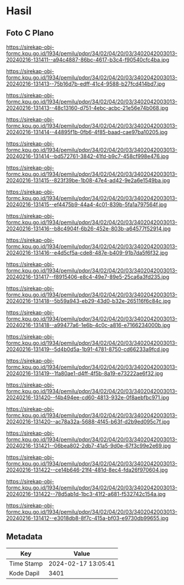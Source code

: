 # Hasil

## Foto C Plano

https://sirekap-obj-formc.kpu.go.id/1934/pemilu/pdpr/34/02/04/20/03/3402042003013-20240216-131411--a94c4887-86bc-4617-b3c4-f90540cfc4ba.jpg

https://sirekap-obj-formc.kpu.go.id/1934/pemilu/pdpr/34/02/04/20/03/3402042003013-20240216-131413--75b16d7b-edff-41c4-9588-b27fcd414bd7.jpg

https://sirekap-obj-formc.kpu.go.id/1934/pemilu/pdpr/34/02/04/20/03/3402042003013-20240216-131413--48c13160-d751-4ebc-acbc-21e56e74b068.jpg

https://sirekap-obj-formc.kpu.go.id/1934/pemilu/pdpr/34/02/04/20/03/3402042003013-20240216-131414--44895f1b-0fb6-4f85-baad-cae97ba10205.jpg

https://sirekap-obj-formc.kpu.go.id/1934/pemilu/pdpr/34/02/04/20/03/3402042003013-20240216-131414--bd572761-3842-41fd-b9c7-458cf998e476.jpg

https://sirekap-obj-formc.kpu.go.id/1934/pemilu/pdpr/34/02/04/20/03/3402042003013-20240216-131415--823f39be-1b08-47e4-ad42-9e2a6e1549ba.jpg

https://sirekap-obj-formc.kpu.go.id/1934/pemilu/pdpr/34/02/04/20/03/3402042003013-20240216-131415--ef4475b9-44a4-4c01-839b-5fa1a797564f.jpg

https://sirekap-obj-formc.kpu.go.id/1934/pemilu/pdpr/34/02/04/20/03/3402042003013-20240216-131416--b8c4904f-6b26-452e-803b-a64577f52914.jpg

https://sirekap-obj-formc.kpu.go.id/1934/pemilu/pdpr/34/02/04/20/03/3402042003013-20240216-131416--e4d5cf5a-cde8-487e-b409-91b7da5f6f32.jpg

https://sirekap-obj-formc.kpu.go.id/1934/pemilu/pdpr/34/02/04/20/03/3402042003013-20240216-131417--f8915406-e8c4-49e7-89e5-25ca6a3fd235.jpg

https://sirekap-obj-formc.kpu.go.id/1934/pemilu/pdpr/34/02/04/20/03/3402042003013-20240216-131418--5b59a943-eb29-43d0-b32e-265116f6c84c.jpg

https://sirekap-obj-formc.kpu.go.id/1934/pemilu/pdpr/34/02/04/20/03/3402042003013-20240216-131418--a99477a6-1e6b-4c0c-a816-e7166234000b.jpg

https://sirekap-obj-formc.kpu.go.id/1934/pemilu/pdpr/34/02/04/20/03/3402042003013-20240216-131419--5d4b0d5a-1b91-4781-8750-cd66233a9fcd.jpg

https://sirekap-obj-formc.kpu.go.id/1934/pemilu/pdpr/34/02/04/20/03/3402042003013-20240216-131419--1fa80ae1-d4ff-4f5b-8a19-e73222ae6f32.jpg

https://sirekap-obj-formc.kpu.go.id/1934/pemilu/pdpr/34/02/04/20/03/3402042003013-20240216-131420--f4b494ee-cd60-4813-932e-0f8aebfbc971.jpg

https://sirekap-obj-formc.kpu.go.id/1934/pemilu/pdpr/34/02/04/20/03/3402042003013-20240216-131420--ac78a32a-5688-4f45-b63f-d2b9ed095c7f.jpg

https://sirekap-obj-formc.kpu.go.id/1934/pemilu/pdpr/34/02/04/20/03/3402042003013-20240216-131421--06bea802-2db7-41a5-9d0e-67f3c99e2e69.jpg

https://sirekap-obj-formc.kpu.go.id/1934/pemilu/pdpr/34/02/04/20/03/3402042003013-20240216-131422--ce14b646-21f4-481d-8ec4-fda26f970604.jpg

https://sirekap-obj-formc.kpu.go.id/1934/pemilu/pdpr/34/02/04/20/03/3402042003013-20240216-131422--78d5ab1d-1bc3-41f2-a681-f532742c154a.jpg

https://sirekap-obj-formc.kpu.go.id/1934/pemilu/pdpr/34/02/04/20/03/3402042003013-20240216-131412--e3018db8-8f7c-415a-bf03-e9730db99655.jpg


## Metadata

| Key        | Value               |
| ---------- | ------------------- |
| Time Stamp | 2024-02-17 13:05:41 |
| Kode Dapil | 3401                |



